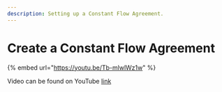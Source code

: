 ```yaml
---
description: Setting up a Constant Flow Agreement.
---
```


# Create a Constant Flow Agreement

{% embed url="https://youtu.be/Tb-mlwlWz1w" %}

Video can be found on YouTube [link](https://www.youtube.com/watch?v=Tb-mlwlWz1w&list=PLDbmvLe0WRANwQtub9fDPgduXJzPuUH0x&index=2)

